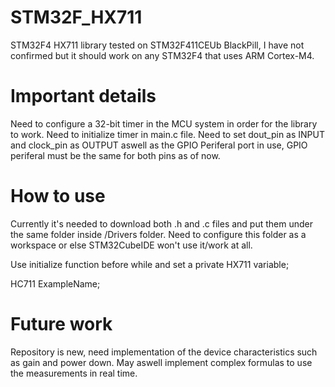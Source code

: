 # STM32F_HX711
STM32F4 HX711 library tested on STM32F411CEUb BlackPill, I have not confirmed but it should work on any STM32F4 that uses ARM Cortex-M4. 

# Important details
Need to configure a 32-bit timer in the MCU system in order for the library to work. Need to initialize timer in main.c file.
Need to set dout_pin as INPUT and clock_pin as OUTPUT aswell as the GPIO Periferal port in use, GPIO periferal must be the same for both pins as of now.

# How to use 
Currently it's needed to download both .h and .c files and put them under the same folder inside /Drivers folder. Need to configure this folder as a workspace or else STM32CubeIDE won't use it/work at all.

Use initialize function before while and set a private HX711 variable;

HC711 ExampleName;

# Future work
Repository is new, need implementation of the device characteristics such as gain and power down. May aswell implement complex formulas to use the measurements in real time.
